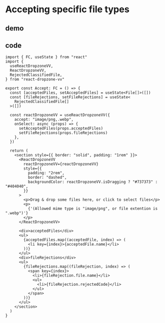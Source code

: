# Accepting specific file types

## demo

<div ref="el" />

<script setup>
import { createElement } from 'react'
import { createRoot } from 'react-dom/client'
import { ref, onMounted } from 'vue'
import { Accept } from './accepting-specific-file-types/Accept'

const el = ref()
onMounted(() => {
  const root = createRoot(el.value)
  root.render(createElement(Accept, {}, null))
})
</script>

## code

```tsx
import { FC, useState } from "react"
import {
  useReactDropzoneVV,
  ReactDropzoneVV,
  RejectedClassifiedFile,
} from "react-dropzone-vv"

export const Accept: FC = () => {
  const [acceptedFiles, setAcceptedFiles] = useState<File[]>([])
  const [fileRejections, setFileRejections] = useState<
    RejectedClassifiedFile[]
  >([])

  const reactDropzoneVV = useReactDropzoneVV({
    accept: "image/png,.webp",
    onSelect: async (props) => {
      setAcceptedFiles(props.acceptedFiles)
      setFileRejections(props.fileRejections)
    },
  })

  return (
    <section style={{ border: "solid", padding: "1rem" }}>
      <ReactDropzoneVV
        reactDropzoneVV={reactDropzoneVV}
        style={{
          padding: "2rem",
          border: "dashed",
          backgroundColor: reactDropzoneVV.isDragging ? "#737373" : "#404040",
        }}
      >
        <p>Drag & drop some files here, or click to select files</p>
        <p>
          {'(Allowed mime type is "image/png", or file extention is ".webp")'}
        </p>
      </ReactDropzoneVV>

      <div>acceptedFiles</div>
      <ul>
        {acceptedFiles.map((acceptedFile, index) => (
          <li key={index}>{acceptedFile.name}</li>
        ))}
      </ul>
      <div>fileRejections</div>
      <ul>
        {fileRejections.map((fileRejection, index) => (
          <span key={index}>
            <li>{fileRejection.file.name}</li>
            <ul>
              <li>{fileRejection.rejectedCode}</li>
            </ul>
          </span>
        ))}
      </ul>
    </section>
  )
}
```
